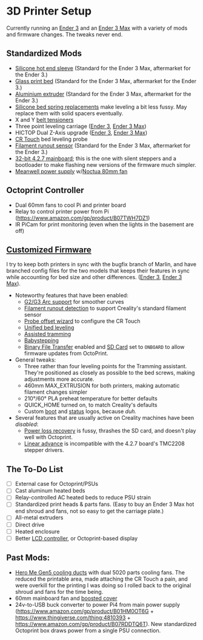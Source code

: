 # 3D Printer Setup
Currently running an [Ender 3](https://www.creality3dofficial.com/products/official-creality-ender-3-3d-printer) and an [Ender 3 Max](https://www.creality3dofficial.com/products/ender-3-max-3d-printer) with a variety of mods and firmware changes. The tweaks never end.

## Standardized Mods
- [Silicone hot end sleeve](https://www.amazon.com/dp/B083GXQ7L8) (Standard for the Ender 3 Max, aftermarket for the Ender 3.)
- [Glass print bed](https://www.amazon.com/B07F16WPR5) (Standard for the Ender 3 Max, aftermarket for the Ender 3.)
- [Aluminium extruder](https://www.amazon.com/gp/product/B07G2ZM919) (Standard for the Ender 3 Max, aftermarket for the Ender 3.)
- [Silicone bed spring replacements](https://www.aliexpress.com/item/4001034984008.html) make leveling a bit less fussy. May replace them with solid spacers eventually.
- X and Y [belt tensioners](https://www.amazon.com/gp/product/B087YWMHM2)
- Three point leveling carriage ([Ender 3](https://www.amazon.com/gp/product/B082ZZ9LSV), [Ender 3 Max](https://www.amazon.com/gp/product/B082ZZK3T8))
- HICTOP Dual Z-Axis upgrade ([Ender 3](https://www.amazon.com/gp/product/B08T1VJ9ZT), [Ender 3 Max](https://www.amazon.com/gp/product/B07529LXTQ))
- [CR Touch](https://www.creality3dofficial.com/products/creality-cr-touch) bed leveling probe
- [Filament runout sensor](https://www.amazon.com/gp/product/B099ZT1KNY) (Standard for the Ender 3 Max, aftermarket for the Ender 3.)
- [32-bit 4.2.7 mainboard](https://creality3d.shop/products/creality3d-upgrade-silent-4-2-7-1-1-5-mainboard-for-ender-3-ender-3-pro-ender-5-3d-printer?variant=36836286038166); this is the one with silent steppers and a bootloader to make flashing new versions of the firmware much simpler.
- [Meanwell power supply](https://www.amazon.com/gp/product/B013ETVO12) w/[Noctua 80mm fan](https://www.amazon.com/gp/product/B00KF7T9MI)

## Octoprint Controller
- Dual 60mm fans to cool Pi and printer board
- Relay to control printer power from Pi (https://www.amazon.com/gp/product/B07TWH7DZ1)
- IR PiCam for print monitoring (even when the lights in the basement are off)

## [Customized Firmware](https://github.com/nerdhaus/Marlin)
I try to keep both printers in sync with the bugfix branch of Marlin, and have branched config files for the two models that keeps their features in sync while accounting for bed size and other differences. ([Ender 3](https://github.com/nerdhaus/Marlin/commits/nerdhaus-ender-3/Marlin), [Ender 3 Max](https://github.com/nerdhaus/Marlin/commits/nerdhaus-ender-3-max/Marlin)). 
- Noteworthy features that have been enabled:
  - [G2/G3 Arc support](https://marlinfw.org/docs/gcode/G002-G003.html) for smoother curves
  - [Filament runout detection](https://marlinfw.org/docs/gcode/M412.html) to support Creality's standard filament sensor
  - [Probe offset wizard](https://marlinfw.org/docs/gcode/M851.html) to configure the CR Touch
  - [Unified bed leveling](https://marlinfw.org/docs/gcode/G029-ubl.html)
  - [Assisted tramming](https://marlinfw.org/docs/gcode/G035.html)
  - [Babystepping](https://marlinfw.org/docs/gcode/M290.html)
  - [Binary File Transfer](https://marlinfw.org/docs/configuration/configuration.html#binary-file-transfer) enabled and [SD Card](https://marlinfw.org/docs/configuration/configuration.html#sd-card-connection) set to `ONBOARD` to allow firmware updates from OctoPrint.
- General tweaks:
  - Three rather than four leveling points for the Tramming assistant. They're positioned as closely as possible to the bed screws, making adjustments more accurate.
  - 460mm MAX_EXTRUSION for both printers, making automatic filament changes simpler
  - 210°/60° PLA preheat temperature for better defaults
  - QUICK_HOME turned on, to match Creality's defaults
  - Custom [boot](https://github.com/nerdhaus/Marlin/blob/nerdhaus-ender-3/Marlin/nerdhaus.boot.png) and [status](https://github.com/nerdhaus/Marlin/blob/nerdhaus-ender-3/Marlin/nerdhaus.e3.statuslogo.png) logos, because _duh._
- Several features that are usually active on Creality machines have been *disabled*:
  - [Power loss recovery](https://marlinfw.org/docs/gcode/M413.html) is fussy, thrashes the SD card, and doesn't play well with Octoprint.
  - [Linear advance](https://marlinfw.org/docs/features/lin_advance.html) is incompatible with the 4.2.7 board's TMC2208 stepper drivers.


## The To-Do List
- [ ] External case for Octoprint/PSUs
- [ ] Cast aluminum heated beds
- [ ] Relay-controlled AC heated beds to reduce PSU strain
- [ ] Standardized print heads & parts fans. (Easy to buy an Ender 3 Max hot end shroud and fans, not so easy to get the carriage plate.)
- [ ] All-metal extruders
- [ ] Direct drive
- [ ] Heated enclosure
- [ ] Better [LCD controller](https://www.amazon.com/gp/product/B09292H22C), or Octoprint-based display

## Past Mods:
- [Hero Me Gen5 cooling ducts](https://www.thingiverse.com/thing:4460970) with dual 5020 parts cooling fans. The reduced the printable area, made attaching the CR Touch a pain, and were overkill for the printing I was doing so I rolled back to the original shroud and fans for the time being.
- 60mm mainboard fan and [boosted cover](https://www.thingiverse.com/thing:4478891)
- 24v-to-USB buck converter to power Pi4 from main power supply (https://www.amazon.com/gp/product/B01HM0OT6G + https://www.thingiverse.com/thing:4810393 + https://www.amazon.com/gp/product/B07RDDTQ6T). New standardized Octoprint box draws power from a single PSU connection.
